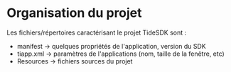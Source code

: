 # Organisation du projet

Les fichiers/répertoires caractérisant le projet TideSDK sont :
* manifest -> quelques propriétés de l'application, version du SDK
* tiapp.xml -> paramètres de l'applications (nom, taille de la fenêtre, etc)
* Resources -> fichiers sources du projet